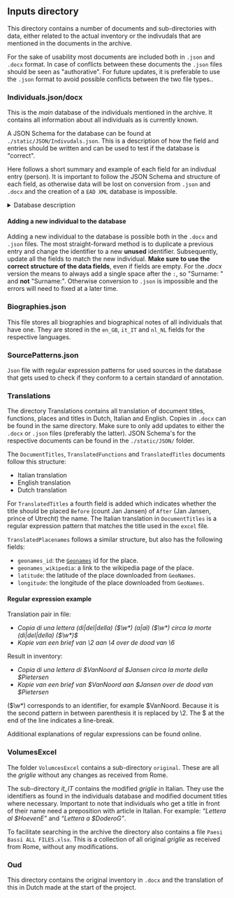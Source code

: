 ## Inputs directory

This directory contains a number of documents and sub-directories with data, either related to the actual inventory or the indivudals that are mentioned in the documents in the archive.

For the sake of usability most documents are included both in `.json` and `.docx` format. In case of conflicts between these documents the `.json` files should be seen as "authorative". For future updates, it is preferable to use the `.json` format to avoid possible conflicts between the two file types..

### Individuals.json/docx

This is the _main_ database of the individuals mentioned in the archive. It contains all information about all individuals as is currently known.

A JSON Schema for the database can be found at `./static/JSON/Indivudals.json`. This is a description of how the field and entries should be written and can be used to test if the database is "correct".

Here follows a short summary and example of each field for an indivdual entry (person). It is important to follow the JSON Schema and structure of each field, as otherwise data will be lost on conversion from `.json` and `.docx` and the creation of a `EAD XML` database is impossible.

<details>
<summary>Database description</summary>
Each entry has a unique identifier. This is often a `$` followed by the surname of the individual. Each entry has 15 fields. In the `.docx` document each field is represented by the name of the field, a `:`, a space and the data of that field.
    1) `ISNI:id`: 0000 0000 7777 905X
        The [`ISNI`](https://isni.org) id of the indidivual if it exists. Otherwise it is `null`.

    2) `comment_daniel`: ...
        A comment about the individual that is only relevant during the data collection process and should not be stored in the final database.

    3) `date_of_birth`: 1806-04-02
        Date of birth of the individual. Follows pattern yyyy-mm-dd. Don't forget to add leading 0's for month and day (see example).

    4) `date_of_death`: 1876-11-06
        Date of death of the individual. Follows pattern yyyy-mm-dd. Don't forget to add leading 0's for month and day (see example).

    5) `functions`: Pro-segretario di Stato e Presidente del Consiglio dei Ministri dello Stato Pontificio (1848-03-10/1848-04-29)
        Functions of individual in **Italian**. If dates are known those can be added. Don't forget to add a `/` if only one date is known. Words in italics in final inventory are between `_`, parentheses are indicated by `{}`.

    6) `images`: https://rkd.nl/explore/images/250221
        Links to images of the individual.

    7) `name`: Giacomo
        First name of individual.

    8) `person_type`: 0
        Each individual has a type, this indicates how finished their entry is.

        `0` is "important". A more detailed biographical note would be preferable. These should be stored in `inputs/Biographies.json`

        `1` is "finished" (or not likely that any additional sources will be found).

        `2` is "unfinished". Additional sources need (or shoud be able) to be found.

        `3` is "waiting on others". A request for information has been sent to external parties.

        `4` is "question project lead". This person has a question that needs to be answered by the project lead. This question can (often) be found under the field `comment_from_daniel`

        `5` is "waiting on scan". Need additional information from archive to identify this individual.

    9)  `place_of_birth`: Sonnino
        Place of birth of individual in Italian.

    10) `place_of_death`: Roma
        Place of death of individual in Italian.

    11) `sources`: Aubert, Roger, 'Antonelli, Giacomo', in: Dizionario Biografico degli Italiani. Volume 3 (Rome, Treccani, 1961), found on: https://www.treccani.it/enciclopedia/giacomo-antonelli_(Dizionario-Biografico)
        Secondary or "good" sources relevant for the indidivual. Places are in English.
    
    12) `sources_other`: Osservatore del Trasimeno, Anno XIII, 29 (Perugia, 1838-04-10), 1
        Primary or "weak" sources relevant for the indidivual. Places are in English.

    13) `surname`: Antonelli
        Surname of individual.

    14) `titl`: card. (1847-06-11/)
        Titles of individual in **Italian**. If dates are known those can be added. Don't forget to add a `/` if only one date is known.

    15) `wikidata:id`: Q712085
        [`WikiData`](https://www.wikidata.org/) ID of the indiviual if it exists. Otherwise it is `null`.
</details>

#### Adding a new individual to the database

Adding a new individual to the database is possible both in the `.docx` and `.json` files. The most straight-forward method is to duplicate a previous entry and change the identifier to a new **unused** identifier. Subsequently, update all the fields to match the new individual. **Make sure to use the correct structure of the data fields**, even if fields are empty. For the _.docx_ version the means to always add a single space after the `:`, so "Surname: " and **not** "Surname:". Otherwise conversion to `.json` is impossible and the errors will need to fixed at a later time.

### Biographies.json

This file stores all biographies and biographical notes of all individuals that have one. They are stored in the `en_GB`, `it_IT` and `nl_NL` fields for the respective languages.

### SourcePatterns.json

`Json` file with regular expression patterns for used sources in the database that gets used to check if they conform to a certain standard of annotation.

### Translations

The directory Translations contains all translation of document titles, functions, places and titles in Dutch, Italian and English. Copies in `.docx` can be found in the same directory. Make sure to only add updates to either the `.docx` or `.json` files (preferably the latter). JSON Schema's for the respective documents can be found in the `./static/JSON/` folder.

The `DocumentTitles`, `TranslatedFunctions` and `TranslatedTitles` documents follow this structure:

- Italian translation
- English translation
- Dutch translation

For `TranslatedTitles` a fourth field is added which indicates whether the title should be placed `Before` (count Jan Jansen) of `After` (Jan Jansen, prince of Utrecht) the name.
The Italian translation in `DocumentTitles` is a regular expression pattern that matches the title used in the `excel` file.

`TranslatedPlacenames` follows a similar structure, but also has the following fields:

- `geonames_id`: the [`Geonames`](https://www.geonames.org/) id for the place.
- `geonames_wikipedia`: a link to the wikipedia page of the place.
- `latitude`: the latitude of the place downloaded from `GeoNames`.
- `longitude`: the longitude of the place downloaded from `GeoNames`.

#### Regular expression example

Translation pair in file:

- _Copia di una lettera (di|del|della) (\$\w*) (a|al) (\$\w*) circa la morte (di|del|della) (\$\w*)$_
- _Kopie van een brief van \2 aan \4 over de dood van \6_

Result in inventory:

- _Copia di una lettera di $VanNoord al $Jansen circa la morte della $Pietersen_
- _Kopie van een brief van $VanNoord aan $Jansen over de dood van $Pietersen_

(\$\w*) corresponds to an identifier, for example $VanNoord. Because it is the second pattern in between parenthesis it is replaced by \2. The $ at the end of the line indicates a line-break.

Additional explanations of regular expressions can be found online.

### VolumesExcel

The folder `VolumcesExcel` contains a sub-directory `original`. These are all the _griglie_ without any changes as received from Rome.

The sub-directory _it\_IT_ contains the modified _griglie_ in Italian. They use the identifiers as found in the individuals database and modified document titles where necessary. Important to note that individuals who get a title in front of their name need a preposition with article in Italian. For example: _“Lettera al $HoevenE”_ and _“Lettera a $DoderoG”_.

To facilitate searching in the archive the directory also contains a file `Paesi Bassi ALL FILES.xlsx`. This is a collection of all original _griglie_ as received from Rome, without any modifications.

### Oud

This directory contains the original inventory in `.docx` and the translation of this in Dutch made at the start of the project.
